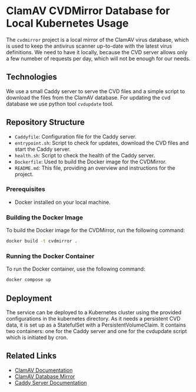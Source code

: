 # ClamAV CVDMirror Database for Local Kubernetes Usage

The `cvdmirror` project is a local mirror of the ClamAV virus database, which is used to keep the antivirus scanner up-to-date with the latest virus definitions. We need to have it locally, because the CVD server allows only a few numeber of requests per day, which will not be enough for our needs.

## Technologies

We use a small Caddy server to serve the CVD files and a simple script to download the files from the ClamAV database. For updating the cvd database we use python tool `cvdupdate` tool.

## Repository Structure

- `Caddyfile`: Configuration file for the Caddy server.
- `entrypoint.sh`: Script to check for updates, download the CVD files and start the Caddy server.
- `health.sh`: Script to check the health of the Caddy server.
- `Dockerfile`: Used to build the Docker image for the CVDMirror.
- `README.md`: This file, providing an overview and instructions for the project.

### Prerequisites

- Docker installed on your local machine.

### Building the Docker Image

To build the Docker image for the CVDMirror, run the following command:

```bash
docker build -t cvdmirror .
```

### Running the Docker Container

To run the Docker container, use the following command:

```bash
docker compose up
```

## Deployment

The service can be deployed to a Kubernetes cluster using the provided configurations in the kubernetes directory. As it needs a persistent CVD data, it is set up as a StatefulSet with a PersistentVolumeClaim. It contains two containers: one for the Caddy server and one for the cvdupdate script which is initiated by cron.

## Related Links
- [ClamAV Documentation](https://www.clamav.net/documents)
- [ClamAV Database Mirror](https://database.clamav.net/)
- [Caddy Server Documentation](https://caddyserver.com/docs/)
